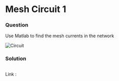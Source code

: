 # Mesh Circuit 1
### Question  

Use Matlab to find the mesh currents in the network

![Circuit](https://github.com/Offliners/NTNU_ME_Automatic_Control_Lab/blob/master/Week%201/Mesh%20Circuit%201/Mesh_Circuit_1.PNG)

### Solution 

```matlab 

```

Link : 

